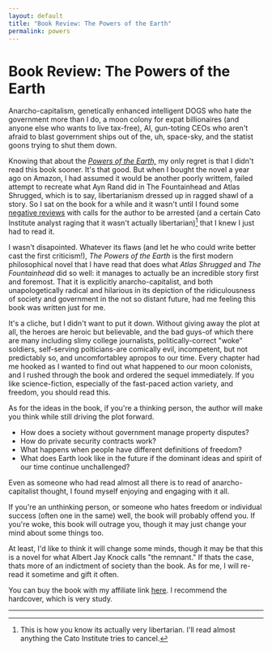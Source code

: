 ```yaml
---
layout: default
title: "Book Review: The Powers of the Earth"
permalink: powers
---
```


# Book Review: The Powers of the Earth

Anarcho-capitalism, genetically enhanced intelligent DOGS who hate the government more than I do, a moon colony for expat billionaires (and anyone else who wants to live tax-free), AI, gun-toting CEOs who aren't afraid to blast government ships out of the, uh, space-sky, and the statist goons trying to shut them down.

Knowing that about the *[Powers of the Earth,](https://www.amazon.com/Powers-Earth-Aristillus-Book-ebook/dp/B005JPPMS6)* my only regret is that I didn't read this book sooner. It's that good. But when I bought the novel a year ago on Amazon, I had assumed it would be another poorly writtem, failed attempt to recreate what Ayn Rand did in The Fountainhead and Atlas Shrugged, which is to say, 
libertarianism dressed up in ragged shawl of a story. So I sat on the book for a while and it wasn't until I found some [negative reviews](http://morlockpublishing.com/travis-j-i-corcoran/) with calls for the author to be arrested (and 
a certain Cato Institute analyst raging that it wasn't actually libertarian)[^1] that I knew I just had to read it.

I wasn't disapointed. Whatever its flaws (and let he who could write better cast the first criticism!), *The Powers of the Earth*
is the first modern philosophical novel that I have read that does what *Atlas Shrugged* and *The Fountainhead* did so well: it manages to actually be an incredible story first and foremost. That it is explicitly anarcho-capitalist, and both unapologetically radical and
hilarious in its depiction of the ridiculousness of society and government in the not so distant future, had me feeling this book was written just for me.

It's a cliche, but I didn't want to put it down. Without giving away the plot at all, the heroes are heroic but believable, and the bad guys-of which there are many including slimy college journalists, politically-correct "woke" soldiers, self-serving polticians-are comically evil, incompetent, but not predictably so, and uncomfortabley apropos to our time. Every chapter had me hooked as I wanted to find out what happened to our moon colonists, and I rushed through the book and ordered the sequel immediately.
If you like science-fiction, especially of the fast-paced action variety, and freedom, you should read this.

As for the ideas in the book, if you're a thinking person, the author will make you think while still driving the plot forward. 

- How does a society without government manage property disputes? 
- How do private security contracts work?
-  What happens when people have different definitions of freedom? 
-  What does Earth look like in the future if the dominant ideas and spirit of our time continue unchallenged? 

Even as someone who had read almost all there is to read of anarcho-capitalist thought, I
found myself enjoying and engaging with it all.

If you're an unthinking person, or someone who hates freedom or individual success (often one in the same) well, the book will probably offend you. If you're woke, this book will outrage you,
though it may just change your mind about some things too. 

At least, I'd like to think it will change some minds, though it may be that this is a novel for what Albert Jay Knock calls "the remnant." If thats the case, thats more of an indictment of society than the book. As for me, I will
re-read it sometime and gift it often.

You can buy the book with my affiliate link [here](https://www.amazon.com/Powers-Earth-Aristillus-Book-ebook/dp/B005JPPMS6). I recommend the hardcover, which is very study.

---

[^1]: This is how you know its actually very libertarian. I'll read almost anything the Cato Institute tries to cancel.



